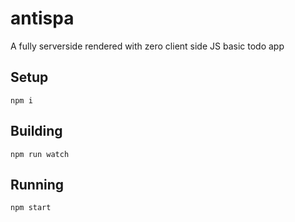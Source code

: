 # antispa
A fully serverside rendered with zero client side JS basic todo app

## Setup
```
npm i
```

## Building
```
npm run watch
```

## Running
```
npm start
```
